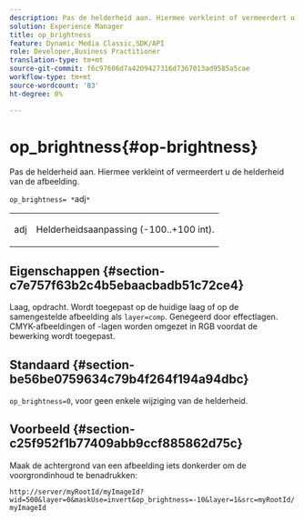 ```yaml
---
description: Pas de helderheid aan. Hiermee verkleint of vermeerdert u de helderheid van de afbeelding.
solution: Experience Manager
title: op_brightness
feature: Dynamic Media Classic,SDK/API
role: Developer,Business Practitioner
translation-type: tm+mt
source-git-commit: f6c97606d7a4209427316d7367013ad9585a5cae
workflow-type: tm+mt
source-wordcount: '83'
ht-degree: 0%

---
```



# op_brightness{#op-brightness}

Pas de helderheid aan. Hiermee verkleint of vermeerdert u de helderheid van de afbeelding.

`op_brightness= *`adj`*`

<table id="simpletable_2B5DB95B1FF044C8BD226D4F8311E806"> 
 <tr class="strow"> 
  <td class="stentry"> <p><span class="varname"> adj</span> </p> </td> 
  <td class="stentry"> <p>Helderheidsaanpassing (-100..+100 int). </p></td> 
 </tr> 
</table>

## Eigenschappen {#section-c7e757f63b2c4b5ebaacbadb51c72ce4}

Laag, opdracht. Wordt toegepast op de huidige laag of op de samengestelde afbeelding als `layer=comp`. Genegeerd door effectlagen. CMYK-afbeeldingen of -lagen worden omgezet in RGB voordat de bewerking wordt toegepast.

## Standaard {#section-be56be0759634c79b4f264f194a94dbc}

`op_brightness=0`, voor geen enkele wijziging van de helderheid.

## Voorbeeld {#section-c25f952f1b77409abb9ccf885862d75c}

Maak de achtergrond van een afbeelding iets donkerder om de voorgrondinhoud te benadrukken:

`http://server/myRootId/myImageId?wid=500&layer=0&maskUse=invert&op_brightness=-10&layer=1&src=myRootId/myImageId`
